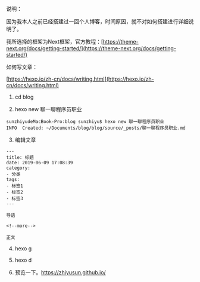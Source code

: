 说明：

因为我本人之前已经搭建过一回个人博客，时间原因，就不对如何搭建进行详细说明了。

我所选择的框架为Next框架，官方教程：[https://theme-next.org/docs/getting-started/](https://theme-next.org/docs/getting-started/)

如何写文章：

[https://hexo.io/zh-cn/docs/writing.html](https://hexo.io/zh-cn/docs/writing.html)

1. cd blog

2. hexo new 聊一聊程序员职业

```
sunzhiyudeMacBook-Pro:blog sunzhiyu$ hexo new 聊一聊程序员职业
INFO  Created: ~/Documents/blog/blog/source/_posts/聊一聊程序员职业.md
```

3. 编辑文章

```
---
title: 标题
date: 2019-06-09 17:08:39
category:
- 分类
tags:
- 标签1
- 标签2
- 标签3
---

导语

<!--more-->

正文
```

4. hexo g

5. hexo d

6. 预览一下。https://zhiyusun.github.io/
